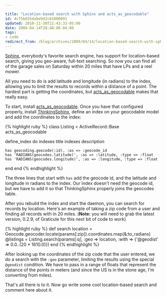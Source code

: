 ```yaml
---

title: "Location-based search with Sphinx and acts_as_geocodable"
id: 4cf5b655dabe9d2c61000091
updated: 2010-11-30T21:43:33-05:00
date: 2009-04-14T20:48:00-04:00
tags:
- code
redirect_from: /blog/archives/2009/04/14/location-based-search-with-sphinx-and-acts_as_geocodable/
---
```


[Sphinx](http://www.sphinxsearch.com/), everybody's favorite search engine, has support for location-based search, giving you geo-aware, full-text searching. So now you can find all of the garage sales on Saturday within 20 miles that have LPs and a reel mower.

All you need to do is add latitude and longitude (in radians) to the index, allowing you to limit the results to records within a distance of a point. The hardest part is getting the coordinates, but [acts\_as\_geocodable](http://github.com/collectiveidea/acts_as_geocodable) makes that really easy.

To start, install [acts\_as\_geocodable](http://github.com/collectiveidea/acts_as_geocodable). Once you have that configured properly, install [ThinkingSphinx](http://ts.freelancing-gods.com/), define an index on your geocodable model and add the coordinates to the index:

{% highlight ruby %}
class Listing < ActiveRecord::Base
  acts_as_geocodable

  define_index do
    indexes title
    indexes description

    has geocoding.geocode(:id), :as => :geocode_id
    has 'RADIANS(geocodes.latitude)', :as => :latitude, :type => :float
    has 'RADIANS(geocodes.longitude)', :as => :longitude, :type => :float
  end
end
{% endhighlight %}

The three lines that start with `has` add the geocode id, and the latitude and longitude in radians to the index. Our index doesn't need the geocode id, but we have to add it so that ThinkingSphinx properly joins the geocodes table.

After you rebuild the index and start the daemon, you can search for records by location. Here's an example of taking a zip code from a user and finding all records with in 20 miles. (**Note:** you will need to grab the latest version, 0.2.9, of Graticule for this next bit of code to work)

{% highlight ruby %}
def search
  location = Geocode.geocoder.locate(params[:zip]).coordinates.map(&:to_radians)
  @listings = Listing.search(params[:q], :geo => location,
    :with => {'@geodist' => 0.0..(20 * 1610.0)})
end
{% endhighlight %}

After looking up the coordinates of the zip code that the user entered, we do a search with the `:geo` parameter, limiting the results using the special <code>@geodist</code> condition. We have to pass in a range of floats that represent the distance of the points in meters
(and since the US is in the stone age, I'm converting from miles).

That's all there is to it. Now go write some cool location-based search and comment here about it.
